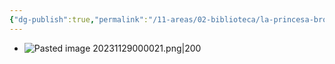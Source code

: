 ```yaml
---
{"dg-publish":true,"permalink":"/11-areas/02-biblioteca/la-princesa-bromista/","noteIcon":""}
---
```


- ![Pasted image 20231129000021.png|200](/img/user/02%20Image/Pasted%20image%2020231129000021.png)